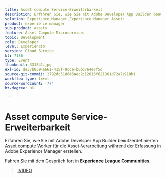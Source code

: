 ```yaml
---
title: Asset compute Service-Erweiterbarkeit
description: Erfahren Sie, wie Sie mit Adobe Developer App Builder benutzerdefinierten Asset compute Worker für die Asset-Verarbeitung während der Erfassung in Adobe Experience Manager erstellen. Diese Sitzung wurde im Rahmen des Adobe Developers Live Content-Ereignisses bereitgestellt.
solution: Experience Manager,Experience Manager Assets
product: experience manager
sub-product: assets
feature: Asset Compute Microservices
topic: Development
role: Developer
level: Experienced
version: Cloud Service
kt: 7186
type: Event
thumbnail: 331849.jpg
exl-id: de37b039-a661-415f-9cce-b6bb764e7f5d
source-git-commit: 1792dc318643aec2c12613f621361d72a7a918b1
workflow-type: tm+mt
source-wordcount: '77'
ht-degree: 0%

---
```


# Asset compute Service-Erweiterbarkeit

Erfahren Sie, wie Sie mit Adobe Developer App Builder benutzerdefinierten Asset compute Worker für die Asset-Verarbeitung während der Erfassung in Adobe Experience Manager erstellen.

Fahren Sie mit dem Gespräch fort in **[Experience League Communities](https://adobe.ly/36Yd3v6)**.

>[!VIDEO](https://video.tv.adobe.com/v/331849/?quality=12&learn=on&hidetitle=true)
